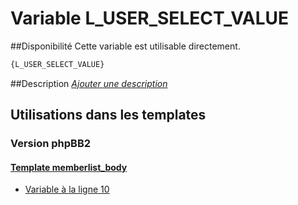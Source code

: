 # Variable L_USER_SELECT_VALUE

##Disponibilité
Cette variable est utilisable directement.

```html
{L_USER_SELECT_VALUE}
```

##Description
[*Ajouter une description*](https://fa-tvars.appspot.com/var/L_USER_SELECT_VALUE)

## Utilisations dans les templates

### Version phpBB2

#### [Template memberlist_body](subsilver/memberlist_body.md#readme)
* [Variable &agrave; la ligne 10](../subsilver/memberlist_body.tpl#L10)